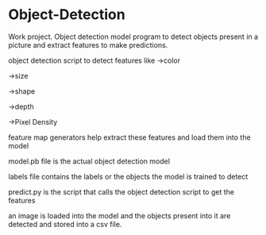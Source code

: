 # Object-Detection
Work project. Object detection model program to detect objects present in a picture and extract features to make predictions.

object detection script to detect features like
  ->color
  
  ->size
  
  ->shape
  
  ->depth
  
  ->Pixel Density

feature map generators help extract these features and load them into the model

model.pb file is the actual object detection model

labels file contains the labels or the objects the model is trained to detect

predict.py is the script that calls the object detection script to get the features

an image is loaded into the model and the objects present into it are detected and stored into a csv file.
